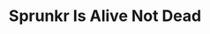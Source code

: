 ---
slug: sprunkr-is-alive-not-dead-2276
title: Sprunkr Is Alive Not Dead
description: "Sprunkr Is Alive Not Dead is an exciting online game. Play for free directly in your browser!"
icon: /images/popular_mods/Sprunkr Is Alive Not Dead.png
url: https://wowtbc.net/sprunkin/sprunkr-alive-not-dead/index.html
previewImage: /images/popular_mods/Sprunkr Is Alive Not Dead.png
type: popular mods

# SEO配置
seo:
  title: "Sprunkr Is Alive Not Dead - Play Free Online Game | Fun Browser Games"
  description: "Sprunkr Is Alive Not Dead - Play this fun online game for free in your browser. No download required!"
  ogImage: "/images/popular_mods/Sprunkr Is Alive Not Dead.png"
  keywords: "sprunkr-is-alive-not-dead-2276, online game, browser game, free game, popular mods game, play online"

videoUrls:
  - https://www.youtube.com/embed/example1
  - https://www.youtube.com/embed/example2

whyPlay:
  title: "Why Play Sprunkr Is Alive Not Dead?"
  items:
    - "Immersive Gameplay: Sprunkr Is Alive Not Dead offers an engaging and immersive gaming experience that will keep you entertained for hours"
    - "Challenging Levels: Test your skills with increasingly difficult challenges and obstacles"
    - "Beautiful Graphics: Enjoy stunning visuals and smooth animations that bring the game world to life"
    - "Regular Updates: New content and features are added regularly to keep the game fresh and exciting"
    - "Free to Play: Experience all the fun without spending a penny"
    - "Community Features: Connect with other players, share strategies, and compete for high scores"
    - "Cross-Platform: Play on any device with a web browser, no downloads required"

features:
  title: "Key Features of Sprunkr Is Alive Not Dead"
  image: "/images/popular_mods/Sprunkr Is Alive Not Dead.png"
  items:
    - "Intuitive Controls: Easy to learn controls make Sprunkr Is Alive Not Dead accessible for players of all skill levels"
    - "Multiple Game Modes: Enjoy various gameplay options that provide different challenges and experiences"
    - "Character Customization: Personalize your gaming experience with unique characters and items"
    - "Achievement System: Complete special tasks to earn rewards and recognition"
    - "Leaderboards: Compete with players worldwide and see who can achieve the highest scores"

characteristics:
  title: "Game Characteristics"
  image: "/images/popular_mods/Sprunkr Is Alive Not Dead.png"
  items:
    - "Genre: Popular mods game with elements of strategy and skill"
    - "Difficulty: Suitable for both casual gamers and those seeking a challenge"
    - "Play Time: Quick sessions or extended gameplay, depending on your preference"
    - "Art Style: Vibrant and engaging visuals that enhance the gaming experience"
    - "Sound Design: Immersive audio that complements the gameplay perfectly"

info: "Sprunkr Is Alive Not Dead is an exciting online game that offers players a unique and engaging gaming experience. With its intuitive controls, stunning visuals, and challenging gameplay, Sprunkr Is Alive Not Dead provides hours of entertainment for players of all ages and skill levels. Whether you're looking for a quick gaming session during a break or an extended play session, Sprunkr Is Alive Not Dead delivers an immersive experience that will keep you coming back for more. The game features multiple levels of increasing difficulty, ensuring that players are constantly challenged as they progress. With regular updates adding new content and features, Sprunkr Is Alive Not Dead remains fresh and exciting, providing endless entertainment options for its growing community of players."

howToPlayIntro: "Welcome to Sprunkr Is Alive Not Dead! This guide will walk you through the basics and help you master the game. Whether you're a beginner or looking to improve your skills, these tips and instructions will enhance your gaming experience."

howToPlaySteps:
  - title: "Getting Started"
    description: "Begin your Sprunkr Is Alive Not Dead adventure by familiarizing yourself with the controls. Use your keyboard or mouse to navigate through the game interface. The tutorial will guide you through the basic mechanics and help you understand the objectives."
  - title: "Understanding the Objectives"
    description: "In Sprunkr Is Alive Not Dead, your main goal is to progress through levels by completing specific objectives. Each level presents unique challenges that require different strategies and approaches."
  - title: "Mastering the Controls"
    description: "Practice using the controls to improve your precision and reaction time. Sprunkr Is Alive Not Dead requires quick reflexes and strategic thinking to overcome obstacles and defeat opponents."
  - title: "Utilizing Power-ups"
    description: "Collect power-ups throughout the game to enhance your abilities and overcome difficult challenges. Each power-up offers unique advantages that can be crucial for success."
  - title: "Developing Strategies"
    description: "As you progress in Sprunkr Is Alive Not Dead, develop effective strategies for different scenarios. Analyze patterns, anticipate challenges, and adapt your approach to maximize your performance."

faq:
  title: "Frequently Asked Questions about Sprunkr Is Alive Not Dead"
  items:
    - question: "Is Sprunkr Is Alive Not Dead free to play?"
      answer: "Yes, Sprunkr Is Alive Not Dead is completely free to play directly in your web browser. No downloads or purchases are required to enjoy the full game experience."
    - question: "Can I play Sprunkr Is Alive Not Dead on mobile devices?"
      answer: "Yes, Sprunkr Is Alive Not Dead is optimized for both desktop and mobile play. You can enjoy the game on any device with a web browser and internet connection."
    - question: "Are there any in-game purchases?"
      answer: "While Sprunkr Is Alive Not Dead is free to play, there may be optional in-game purchases available for cosmetic items or additional features that don't affect core gameplay."
    - question: "How often is Sprunkr Is Alive Not Dead updated?"
      answer: "The developers regularly update Sprunkr Is Alive Not Dead with new content, features, and improvements based on player feedback and game performance."
    - question: "Can I play Sprunkr Is Alive Not Dead offline?"
      answer: "Currently, Sprunkr Is Alive Not Dead requires an internet connection to play as it's a browser-based online game."
    - question: "Is Sprunkr Is Alive Not Dead suitable for children?"
      answer: "Yes, Sprunkr Is Alive Not Dead is designed to be family-friendly and suitable for players of all ages."
    - question: "How do I report bugs or issues?"
      answer: "If you encounter any problems while playing Sprunkr Is Alive Not Dead, you can report them through the game's support page or contact the developers directly through their website."
    - question: "Still Have Questions?"
      answer: "If you have additional questions about Sprunkr Is Alive Not Dead that aren't covered in this FAQ, please visit our support center or contact our customer service team for assistance."
---